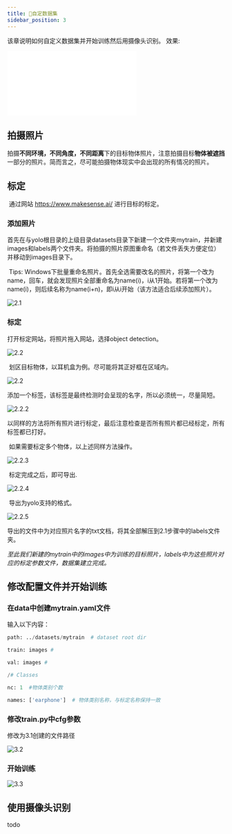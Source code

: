 ```yaml
---
title: 🌂自定数据集
sidebar_position: 3
---
```



该章说明如何自定义数据集并开始训练然后用摄像头识别。
效果:

<div class="bilibili">
    <iframe src="//player.bilibili.com/player.html?aid=463827422&bvid=BV1yL411g7su&cid=433017095&page=1&high_quality=1" 
    scrolling="no" border="0" frameborder="no" framespacing="0" allowfullscreen="true"> </iframe>
</div>

## 拍摄照片

​	拍摄**不同环境，不同角度，不同距离**下的目标物体照片，注意拍摄目标**物体被遮挡**一部分的照片。简而言之，尽可能拍摄物体现实中会出现的所有情况的照片。

## 标定

​	通过网站 https://www.makesense.ai/ 进行目标的标定。

###  添加照片

​	首先在与yolo根目录的上级目录datasets目录下新建一个文件夹mytrain，并新建images和labels两个文件夹。将拍摄的照片原图重命名（若文件丢失方便定位）并移动到images目录下。

​	Tips: Windows下批量重命名照片。首先全选需要改名的照片，将第一个改为name，回车，就会发现照片全部重命名为name(i)，i从1开始。若将第一个改为name(i)，则后续名称为name(i+n)，即i从i开始（该方法适合后续添加照片）。

![2.1](/img/yolo/2.creatnew/2.1.png)

### 标定

打开标定网站，将照片拖入网站，选择object detection。

![2.2](/img/yolo/2.creatnew/2.2.0.png)

​	划区目标物体，以耳机盒为例。尽可能将其正好框在区域内。

![2.2](/img/yolo/2.creatnew/2.2.1.png)

​	添加一个标签，该标签是最终检测时会呈现的名字，所以必须统一，尽量简短。

![2.2.2](/img/yolo/2.creatnew/2.2.2.png)

​	以同样的方法将所有照片进行标定，最后注意检查是否所有照片都已经标定，所有标签都已打好。

​	如果需要标定多个物体，以上述同样方法操作。

![2.2.3](/img/yolo/2.creatnew/2.2.3.png)

​	标定完成之后，即可导出.

![2.2.4](/img/yolo/2.creatnew/2.2.4.png)

​	导出为yolo支持的格式。

![2.2.5](/img/yolo/2.creatnew/2.2.5.png)

​	导出的文件中为对应照片名字的txt文档，将其全部解压到2.1步骤中的labels文件夹。	

​	*至此我们新建的mytrain中的images中为训练的目标照片，labels中为这些照片对应的标定参数文件，数据集建立完成。*

## 修改配置文件并开始训练

### 在data中创建mytrain.yaml文件

输入以下内容：

```python
path: ../datasets/mytrain  # dataset root dir

train: images # 

val: images # 

/# Classes

nc: 1  #物体类别个数

names: ['earphone']  # 物体类别名称，与标定名称保持一致
```

### 修改train.py中cfg参数

修改为3.1创建的文件路径

![3.2](/img/yolo/2.creatnew/3.2.png)

### 开始训练

![3.3](/img/yolo/2.creatnew/3.3.png)

## 使用摄像头识别

todo
